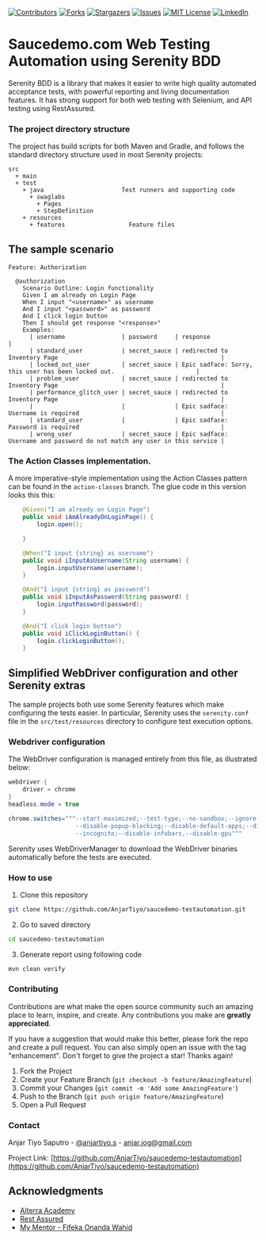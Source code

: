 [![Contributors][contributors-shield]][contributors-url]
[![Forks][forks-shield]][forks-url]
[![Stargazers][stars-shield]][stars-url]
[![Issues][issues-shield]][issues-url]
[![MIT License][license-shield]][license-url]
[![LinkedIn][linkedin-shield]][linkedin-url]

# Saucedemo.com Web Testing Automation using Serenity BDD

Serenity BDD is a library that makes it easier to write high quality automated acceptance tests, with powerful reporting and living documentation features. It has strong support for both web testing with Selenium, and API testing using RestAssured.

### The project directory structure
The project has build scripts for both Maven and Gradle, and follows the standard directory structure used in most Serenity projects:
```Gherkin
src
  + main
  + test
    + java                      Test runners and supporting code
      + swaglabs
        + Pages
        + StepDefinition
    + resources
      + features                  Feature files
```

## The sample scenario

```Gherkin
Feature: Authorization

  @authorization
    Scenario Outline: Login functionality
    Given I am already on Login Page
    When I input "<username>" as username
    And I input "<password>" as password
    And I click login button
    Then I should get response "<response>"
    Examples:
      | username                | password     | response                                                                  |
      | standard_user           | secret_sauce | redirected to Inventory Page                                              |
      | locked_out_user         | secret_sauce | Epic sadface: Sorry, this user has been locked out.                       |
      | problem_user            | secret_sauce | redirected to Inventory Page                                              |
      | performance_glitch_user | secret_sauce | redirected to Inventory Page                                              |
      |                         |              | Epic sadface: Username is required                                        |
      | standard_user           |              | Epic sadface: Password is required                                        |
      | wrong_user              | secret_sauce | Epic sadface: Username and password do not match any user in this service |

```


### The Action Classes implementation.

A more imperative-style implementation using the Action Classes pattern can be found in the `action-classes` branch. The glue code in this version looks this this:

```java
    @Given("I am already on Login Page")
    public void iAmAlreadyOnLoginPage() {
        login.open();

    }

    @When("I input {string} as username")
    public void iInputAsUsername(String username) {
        login.inputUsername(username);
    }

    @And("I input {string} as password")
    public void iInputAsPassword(String password) {
        login.inputPassword(password);
    }

    @And("I click login button")
    public void iClickLoginButton() {
        login.clickLoginButton();
    }
```


## Simplified WebDriver configuration and other Serenity extras
The sample projects both use some Serenity features which make configuring the tests easier. In particular, Serenity uses the `serenity.conf` file in the `src/test/resources` directory to configure test execution options.  

### Webdriver configuration
The WebDriver configuration is managed entirely from this file, as illustrated below:

```java
webdriver {
    driver = chrome
}
headless.mode = true

chrome.switches="""--start-maximized;--test-type;--no-sandbox;--ignore-certificate-errors;
                   --disable-popup-blocking;--disable-default-apps;--disable-extensions-file-access-check;
                   --incognito;--disable-infobars,--disable-gpu"""

```

Serenity uses WebDriverManager to download the WebDriver binaries automatically before the tests are executed.

### How to use
1. Clone this repository

```sh
git clone https://github.com/AnjarTiyo/saucedemo-testautomation.git
```

2. Go to saved directory

```sh
cd saucedemo-testautomation
```

3. Generate report using following code 

```sh
mvn clean verify
```

### Contributing

Contributions are what make the open source community such an amazing place to learn, inspire, and create. Any contributions you make are **greatly appreciated**.

If you have a suggestion that would make this better, please fork the repo and create a pull request. You can also simply open an issue with the tag "enhancement".
Don't forget to give the project a star! Thanks again!

1. Fork the Project
2. Create your Feature Branch (`git checkout -b feature/AmazingFeature`)
3. Commit your Changes (`git commit -m 'Add some AmazingFeature'`)
4. Push to the Branch (`git push origin feature/AmazingFeature`)
5. Open a Pull Request

### Contact

Anjar Tiyo Saputro - [@anjartiyo.s](https://www.instagram.com/anjartiyo.s/) - anjar.jog@gmail.com

Project Link: [https://github.com/AnjarTiyo/saucedemo-testautomation](https://github.com/AnjarTiyo/saucedemo-testautomation)

## Acknowledgments

* [Alterra Academy](https://academy.alterra.id/)
* [Rest Assured](https://github.com/rest-assured/rest-assured)
* [My Mentor - Fifeka Onanda Wahid](https://id.linkedin.com/in/fifeka-onanda-wahid)

[contributors-shield]: https://img.shields.io/github/contributors/AnjarTiyo/RestAssured-Reqres-Automation.svg?style=for-the-badge
[contributors-url]: https://github.com/AnjarTiyo/RestAssured-Reqres-Automation/graphs/contributors
[forks-shield]: https://img.shields.io/github/forks/AnjarTiyo/RestAssured-Reqres-Automation.svg?style=for-the-badge
[forks-url]: https://github.com/AnjarTiyo/RestAssured-Reqres-Automation/network/members
[stars-shield]: https://img.shields.io/github/stars/AnjarTiyo/RestAssured-Reqres-Automation.svg?style=for-the-badge
[stars-url]: https://github.com/AnjarTiyo/RestAssured-Reqres-Automation/stargazers
[issues-shield]: https://img.shields.io/github/issues/AnjarTiyo/RestAssured-Reqres-Automation.svg?style=for-the-badge
[issues-url]: https://github.com/AnjarTiyo/RestAssured-Reqres-Automation/issues
[license-shield]: https://img.shields.io/github/license/AnjarTiyo/RestAssured-Reqres-Automation.svg?style=for-the-badge
[license-url]: https://github.com/AnjarTiyo/RestAssured-Reqres-Automation/blob/main/LICENSE.txt
[linkedin-shield]: https://img.shields.io/badge/-LinkedIn-black.svg?style=for-the-badge&logo=linkedin&colorB=555
[linkedin-url]: https://linkedin.com/in/anjartiyo
